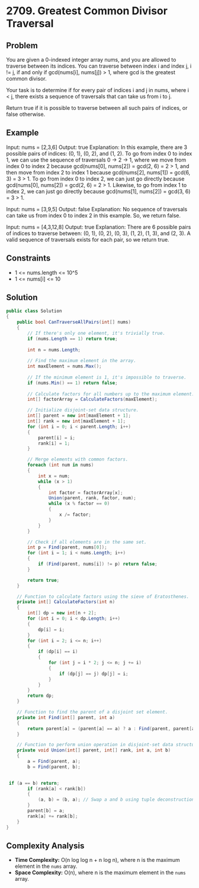 # 2709. Greatest Common Divisor Traversal

## Problem
You are given a 0-indexed integer array nums, and you are allowed to traverse between its indices. You can traverse between index i and index j, i != j, if and only if gcd(nums[i], nums[j]) > 1, where gcd is the greatest common divisor.

Your task is to determine if for every pair of indices i and j in nums, where i < j, there exists a sequence of traversals that can take us from i to j.

Return true if it is possible to traverse between all such pairs of indices, or false otherwise.

## Example
Input: nums = [2,3,6]
Output: true
Explanation: In this example, there are 3 possible pairs of indices: (0, 1), (0, 2), and (1, 2).
To go from index 0 to index 1, we can use the sequence of traversals 0 -> 2 -> 1, where we move from index 0 to index 2 because gcd(nums[0], nums[2]) = gcd(2, 6) = 2 > 1, and then move from index 2 to index 1 because gcd(nums[2], nums[1]) = gcd(6, 3) = 3 > 1.
To go from index 0 to index 2, we can just go directly because gcd(nums[0], nums[2]) = gcd(2, 6) = 2 > 1. Likewise, to go from index 1 to index 2, we can just go directly because gcd(nums[1], nums[2]) = gcd(3, 6) = 3 > 1.

Input: nums = [3,9,5]
Output: false
Explanation: No sequence of traversals can take us from index 0 to index 2 in this example. So, we return false.

Input: nums = [4,3,12,8]
Output: true
Explanation: There are 6 possible pairs of indices to traverse between: (0, 1), (0, 2), (0, 3), (1, 2), (1, 3), and (2, 3). A valid sequence of traversals exists for each pair, so we return true.

## Constraints
- 1 <= nums.length <= 10^5
- 1 <= nums[i] <= 10

## Solution
```csharp
public class Solution
{
    public bool CanTraverseAllPairs(int[] nums)
    {
        // If there's only one element, it's trivially true.
        if (nums.Length == 1) return true;
        
        int n = nums.Length;
        
        // Find the maximum element in the array.
        int maxElement = nums.Max();
        
        // If the minimum element is 1, it's impossible to traverse.
        if (nums.Min() == 1) return false;
        
        // Calculate factors for all numbers up to the maximum element.
        int[] factorArray = CalculateFactors(maxElement);

        // Initialize disjoint-set data structure.
        int[] parent = new int[maxElement + 1];
        int[] rank = new int[maxElement + 1];
        for (int i = 0; i < parent.Length; i++)
        {
            parent[i] = i;
            rank[i] = 1;
        }

        // Merge elements with common factors.
        foreach (int num in nums)
        {
            int x = num;
            while (x > 1)
            {
                int factor = factorArray[x];
                Union(parent, rank, factor, num);
                while (x % factor == 0)
                {
                    x /= factor;
                }
            }
        }

        // Check if all elements are in the same set.
        int p = Find(parent, nums[0]);
        for (int i = 1; i < nums.Length; i++)
        {
            if (Find(parent, nums[i]) != p) return false;
        }

        return true;
    }

    // Function to calculate factors using the sieve of Eratosthenes.
    private int[] CalculateFactors(int n)
    {
        int[] dp = new int[n + 2];
        for (int i = 0; i < dp.Length; i++)
        {
            dp[i] = i;
        }
        for (int i = 2; i <= n; i++)
        {
            if (dp[i] == i)
            {
                for (int j = i * 2; j <= n; j += i)
                {
                    if (dp[j] == j) dp[j] = i;
                }
            }
        }
        return dp;
    }

    // Function to find the parent of a disjoint set element.
    private int Find(int[] parent, int a)
    {
        return parent[a] = (parent[a] == a) ? a : Find(parent, parent[a]);
    }

    // Function to perform union operation in disjoint-set data structure.
    private void Union(int[] parent, int[] rank, int a, int b)
    {
        a = Find(parent, a);
        b = Find(parent, b);
       

 if (a == b) return;
        if (rank[a] < rank[b])
        {
            (a, b) = (b, a); // Swap a and b using tuple deconstruction
        }
        parent[b] = a;
        rank[a] += rank[b];
    }
}
```

## Complexity Analysis
- **Time Complexity:** O(n log log n + n log n), where n is the maximum element in the `nums` array.
- **Space Complexity:** O(n), where n is the maximum element in the `nums` array.
